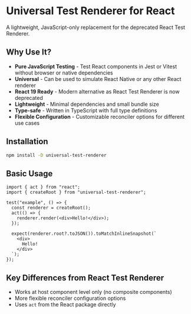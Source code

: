 # Universal Test Renderer for React

A lightweight, JavaScript-only replacement for the deprecated React Test Renderer.

## Why Use It?

- **Pure JavaScript Testing** - Test React components in Jest or Vitest without browser or native dependencies
- **Universal** - Can be used to simulate React Native or any other React renderer
- **React 19 Ready** - Modern alternative as React Test Renderer is now deprecated
- **Lightweight** - Minimal dependencies and small bundle size
- **Type-safe** - Written in TypeScript with full type definitions
- **Flexible Configuration** - Customizable reconciler options for different use cases

## Installation

```bash
npm install -D universal-test-renderer
```

## Basic Usage

```tsx
import { act } from "react";
import { createRoot } from "universal-test-renderer";

test("example", () => {
  const renderer = createRoot();
  act(() => {
    renderer.render(<div>Hello!</div>);
  });

  expect(renderer.root?.toJSON()).toMatchInlineSnapshot(`
    <div>
      Hello!
    </div>
  `);
});
```

## Key Differences from React Test Renderer

- Works at host component level only (no composite components)
- More flexible reconciler configuration options
- Uses `act` from the React package directly

